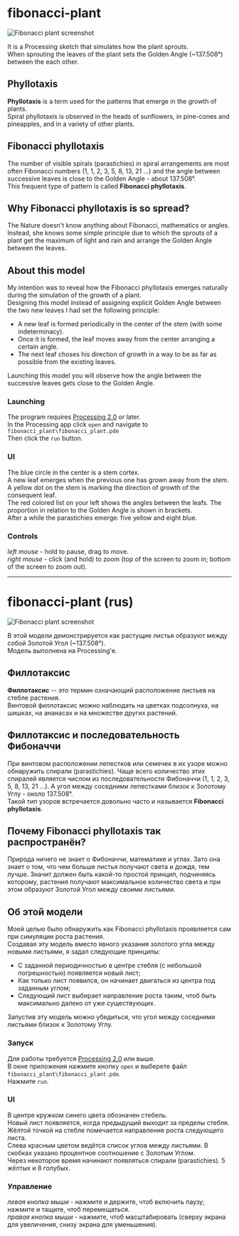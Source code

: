 fibonacci-plant
===============
![Fibonacci plant screenshot](https://raw.github.com/oluckyman/fibonacci-plant/master/screen_shot.png)

It is a Processing sketch that simulates how the plant sprouts.  
When sprouting the leaves of the plant sets the Golden Angle (~137.508°) between the each other.

## Phyllotaxis
**Phyllotaxis** is a term used for the patterns that emerge in the growth of plants.  
Spiral phyllotaxis is observed in the heads of sunflowers, in pine-cones and pineapples, and in a variety of other plants.

## Fibonacci phyllotaxis
The number of visible spirals (parastichies) in spiral arrangements are most often Fibonacci numbers (1, 1, 2, 3, 5, 8, 13, 21 ...) and the angle between successive leaves is close to the Golden Angle - about 137.508°.  
This frequent type of pattern is called **Fibonacci phyllotaxis**.

## Why Fibonacci phyllotaxis is so spread?
The Nature doesn't know anything about Fibonacci, mathematics or angles. Instead, she knows some simple principle due to which the sprouts of a plant get the maximum of light and rain and arrange the Golden Angle between the leaves.

## About this model
My intention was to reveal how the Fibonacci phyllotaxis emerges naturally during the simulation of the growth of a plant.  
Designing this model instead of assigning explicit Golden Angle between the two new leaves I had set the following principle:  

* A new leaf is formed periodically in the center of the stem (with some indeterminacy).  
* Once it is formed, the leaf moves away from the center arranging a certain angle.  
* The next leaf choses his direction of growth in a way to be as far as possible from the existing leaves.  

Launching this model you will observe how the angle between the successive leaves gets close to the Golden Angle.

### Launching
The program requires [Processing 2.0](http://processing.org) or later.  
In the Processing app click `open` and navigate to `fibonacci_plant\fibonacci_plant.pde`  
Then click the `run` button.

### UI
The blue circle in the center is a stem cortex.  
A new leaf emerges when the previous one has grown away from the stem.  
A yellow dot on the stem is marking the direction of growth of the consequent leaf.  
The red colored list on your left shows the angles between the leafs. The proportion in relation to the Golden Angle is shown in brackets.  
After a while the parastichies emerge: five yellow and eight blue.

### Controls
*left mouse* - hold to pause, drag to move.  
*right mouse* - click (and hold) to zoom (top of the screen to zoom in; bottom of the screen to zoom out).  

* * *

fibonacci-plant (rus)
=====================
![Fibonacci plant screenshot](https://raw.github.com/oluckyman/fibonacci-plant/master/screen_shot.png)

В этой модели демонстрируется как растущие листья образуют между собой Золотой Угол (~137.508°).  
Модель выполнена на Processing'e.

## Филлотаксис
**Филлотаксис** -- это термин означающий расположение листьев на стебле растения.  
Винтовой филлотаксис можно наблюдать на цветках подсолнуха, на шишках, на ананасах и на множестве других растений.

## Филлотаксис и последовательность Фибоначчи
При винтовом расположении лепестков или семечек в их узоре можно обнаружить спирали (parastichies). Чаще всего количество этих спиралей является числом из последовательности Фибоначчи (1, 1, 2, 3, 5, 8, 13, 21 ...). А угол между соседними лепестками близок к Золотому Углу - около 137.508°.  
Такой тип узоров встречается довольно часто и называется **Fibonacci phyllotaxis**.

## Почему Fibonacci phyllotaxis так распространён?
Природа ничего не знает о Фибоначчи, математике и углах. Зато она знает о том, что чем больше листья получают света и дождя, тем лучше. Значит должен быть какой-то простой принцип, подчиняясь которому, растения получают максимальное количество света и при этом образуют Золотой Угол между своими листьями.

## Об этой модели
Моей целью было обнаружить как Fibonacci phyllotaxis проявляется сам при симуляции роста растения.  
Создавая эту модель вместо явного указания золотого угла между новыми листьями, я задал следующие принципы:  

 - С заданной периодичностью в центре стебля (с небольшой погрешностью) появляется новый лист;
 - Как только лист появился, он начинает двигаться из центра под заданным углом;
 - Следующий лист выбирает направление роста таким, чтоб быть максимально далеко от уже существующих.
 
Запустив эту модель можно убедиться, что угол между соседними листьями близок к Золотому Углу.

### Запуск
Для работы требуется [Processing 2.0](http://processing.org) или выше.  
В окне приложения нажмите кнопку `open` и выберете файл `fibonacci_plant\fibonacci_plant.pde`.  
Нажмите `run`.  

### UI
В центре кружком синего цвета обозначен стебель.  
Новый лист появляется, когда предыдущий выходит за пределы стебля.  
Жёлтой точкой на стебле помечается направление роста следующего листа.  
Слева красным цветом ведётся список углов между листьями. В скобках указано процентное соотношение с Золотым Углом.  
Через некоторое время начинают появляться спирали (parastichies). 5 жёлтых и 8 голубых.

### Управление
*левая кнопка мыши* - нажмите и держите, чтоб включить паузу; нажмите и тащите, чтоб  перемещаться.  
*правая кнопка мыши* - нажмите, чтоб масштабировать (сверху экрана для увеличения, снизу экрана для уменьшения).
